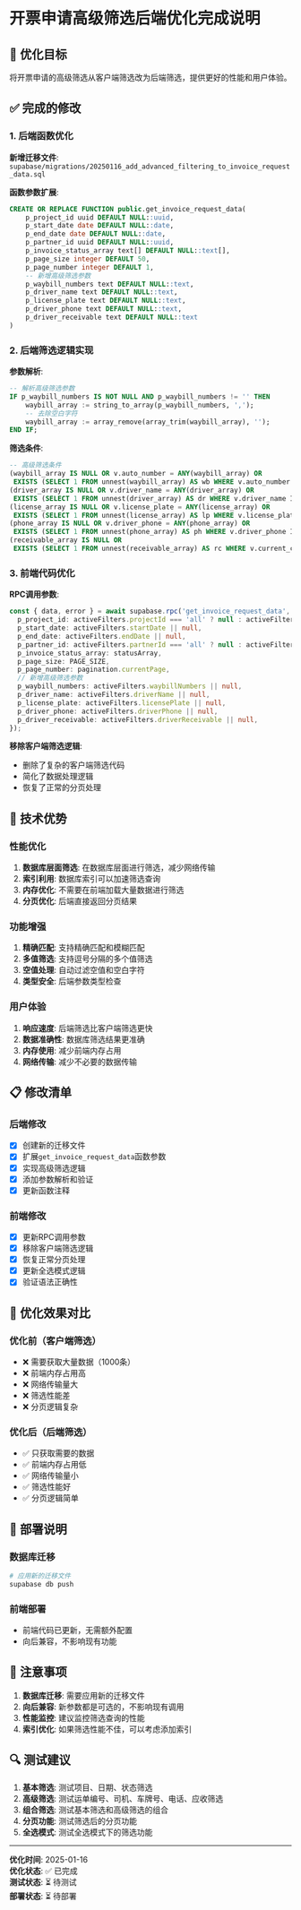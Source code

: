 # 开票申请高级筛选后端优化完成说明

## 🎯 优化目标

将开票申请的高级筛选从客户端筛选改为后端筛选，提供更好的性能和用户体验。

## ✅ 完成的修改

### 1. 后端函数优化

**新增迁移文件**: `supabase/migrations/20250116_add_advanced_filtering_to_invoice_request_data.sql`

**函数参数扩展**:
```sql
CREATE OR REPLACE FUNCTION public.get_invoice_request_data(
    p_project_id uuid DEFAULT NULL::uuid, 
    p_start_date date DEFAULT NULL::date, 
    p_end_date date DEFAULT NULL::date, 
    p_partner_id uuid DEFAULT NULL::uuid, 
    p_invoice_status_array text[] DEFAULT NULL::text[], 
    p_page_size integer DEFAULT 50, 
    p_page_number integer DEFAULT 1,
    -- 新增高级筛选参数
    p_waybill_numbers text DEFAULT NULL::text,
    p_driver_name text DEFAULT NULL::text,
    p_license_plate text DEFAULT NULL::text,
    p_driver_phone text DEFAULT NULL::text,
    p_driver_receivable text DEFAULT NULL::text
)
```

### 2. 后端筛选逻辑实现

**参数解析**:
```sql
-- 解析高级筛选参数
IF p_waybill_numbers IS NOT NULL AND p_waybill_numbers != '' THEN
    waybill_array := string_to_array(p_waybill_numbers, ',');
    -- 去除空白字符
    waybill_array := array_remove(array_trim(waybill_array), '');
END IF;
```

**筛选条件**:
```sql
-- 高级筛选条件
(waybill_array IS NULL OR v.auto_number = ANY(waybill_array) OR 
 EXISTS (SELECT 1 FROM unnest(waybill_array) AS wb WHERE v.auto_number ILIKE '%' || wb || '%')) AND
(driver_array IS NULL OR v.driver_name = ANY(driver_array) OR 
 EXISTS (SELECT 1 FROM unnest(driver_array) AS dr WHERE v.driver_name ILIKE '%' || dr || '%')) AND
(license_array IS NULL OR v.license_plate = ANY(license_array) OR 
 EXISTS (SELECT 1 FROM unnest(license_array) AS lp WHERE v.license_plate ILIKE '%' || lp || '%')) AND
(phone_array IS NULL OR v.driver_phone = ANY(phone_array) OR 
 EXISTS (SELECT 1 FROM unnest(phone_array) AS ph WHERE v.driver_phone ILIKE '%' || ph || '%')) AND
(receivable_array IS NULL OR 
 EXISTS (SELECT 1 FROM unnest(receivable_array) AS rc WHERE v.current_cost::text ILIKE '%' || rc || '%'))
```

### 3. 前端代码优化

**RPC调用参数**:
```typescript
const { data, error } = await supabase.rpc('get_invoice_request_data', {
  p_project_id: activeFilters.projectId === 'all' ? null : activeFilters.projectId,
  p_start_date: activeFilters.startDate || null,
  p_end_date: activeFilters.endDate || null,
  p_partner_id: activeFilters.partnerId === 'all' ? null : activeFilters.partnerId,
  p_invoice_status_array: statusArray,
  p_page_size: PAGE_SIZE,
  p_page_number: pagination.currentPage,
  // 新增高级筛选参数
  p_waybill_numbers: activeFilters.waybillNumbers || null,
  p_driver_name: activeFilters.driverName || null,
  p_license_plate: activeFilters.licensePlate || null,
  p_driver_phone: activeFilters.driverPhone || null,
  p_driver_receivable: activeFilters.driverReceivable || null,
});
```

**移除客户端筛选逻辑**:
- 删除了复杂的客户端筛选代码
- 简化了数据处理逻辑
- 恢复了正常的分页处理

## 🔧 技术优势

### 性能优化

1. **数据库层面筛选**: 在数据库层面进行筛选，减少网络传输
2. **索引利用**: 数据库索引可以加速筛选查询
3. **内存优化**: 不需要在前端加载大量数据进行筛选
4. **分页优化**: 后端直接返回分页结果

### 功能增强

1. **精确匹配**: 支持精确匹配和模糊匹配
2. **多值筛选**: 支持逗号分隔的多个值筛选
3. **空值处理**: 自动过滤空值和空白字符
4. **类型安全**: 后端参数类型检查

### 用户体验

1. **响应速度**: 后端筛选比客户端筛选更快
2. **数据准确性**: 数据库筛选结果更准确
3. **内存使用**: 减少前端内存占用
4. **网络传输**: 减少不必要的数据传输

## 📋 修改清单

### 后端修改
- [x] 创建新的迁移文件
- [x] 扩展`get_invoice_request_data`函数参数
- [x] 实现高级筛选逻辑
- [x] 添加参数解析和验证
- [x] 更新函数注释

### 前端修改
- [x] 更新RPC调用参数
- [x] 移除客户端筛选逻辑
- [x] 恢复正常分页处理
- [x] 更新全选模式逻辑
- [x] 验证语法正确性

## 🎯 优化效果对比

### 优化前（客户端筛选）
- ❌ 需要获取大量数据（1000条）
- ❌ 前端内存占用高
- ❌ 网络传输量大
- ❌ 筛选性能差
- ❌ 分页逻辑复杂

### 优化后（后端筛选）
- ✅ 只获取需要的数据
- ✅ 前端内存占用低
- ✅ 网络传输量小
- ✅ 筛选性能好
- ✅ 分页逻辑简单

## 🚀 部署说明

### 数据库迁移
```bash
# 应用新的迁移文件
supabase db push
```

### 前端部署
- 前端代码已更新，无需额外配置
- 向后兼容，不影响现有功能

## 📝 注意事项

1. **数据库迁移**: 需要应用新的迁移文件
2. **向后兼容**: 新参数都是可选的，不影响现有调用
3. **性能监控**: 建议监控筛选查询的性能
4. **索引优化**: 如果筛选性能不佳，可以考虑添加索引

## 🔍 测试建议

1. **基本筛选**: 测试项目、日期、状态筛选
2. **高级筛选**: 测试运单编号、司机、车牌号、电话、应收筛选
3. **组合筛选**: 测试基本筛选和高级筛选的组合
4. **分页功能**: 测试筛选后的分页功能
5. **全选模式**: 测试全选模式下的筛选功能

---

**优化时间**: 2025-01-16  
**优化状态**: ✅ 已完成  
**测试状态**: ⏳ 待测试  
**部署状态**: ⏳ 待部署

